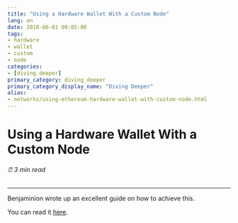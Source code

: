 ```yaml
---
title: "Using a Hardware Wallet With a Custom Node"
lang: en
date: 2018-06-01 00:05:00
tags:
- hardware
- wallet
- custom
- node
categories:
- [diving_deeper]
primary_category: diving_deeper
primary_category_display_name: "Diving Deeper"
alias:
- networks/using-ethereum-hardware-wallet-with-custom-node.html
---
```


# __Using a Hardware Wallet With a Custom Node__
###### ⏰ 3 min read
***

Benjaminion wrote up an excellent guide on how to achieve this.

You can read it [here](https://github.com/benjaminion/eth-parity-qnap/wiki/Connecting-to-MyEtherWallet).
